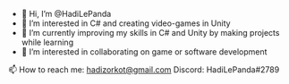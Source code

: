 - 👋 Hi, I’m @HadiLePanda
- 👀 I’m interested in C# and creating video-games in Unity
- 🌱 I’m currently improving my skills in C# and Unity by making projects while learning
- 💞️ I’m interested in collaborating on game or software development

📫 How to reach me:
hadizorkot@gmail.com
Discord: HadiLePanda#2789

<!---
HadiLePanda/HadiLePanda is a ✨ special ✨ repository because its `README.md` (this file) appears on your GitHub profile.
You can click the Preview link to take a look at your changes.
--->
